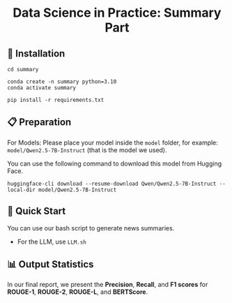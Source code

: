 <h1 align="center">Data Science in Practice: Summary Part </h1>

## 🔧 Installation

```
cd summary

conda create -n summary python=3.10
conda activate summary

pip install -r requirements.txt
```

## 📋 Preparation
For Models:
Please place your model inside the `model` folder, for example: `model/Qwen2.5-7B-Instruct` (that is the model we used).

You can use the following command to download this model from Hugging Face.
```
huggingface-cli download --resume-download Qwen/Qwen2.5-7B-Instruct --local-dir model/Qwen2.5-7B-Instruct
```

## 🏃 Quick Start
You can use our bash script to generate news summaries. 

* For the LLM, use `LLM.sh`

## 📊 Output Statistics
In our final report, we present the **Precision**, **Recall**, and **F1 scores** for **ROUGE-1**, **ROUGE-2**, **ROUGE-L**, and **BERTScore**.





